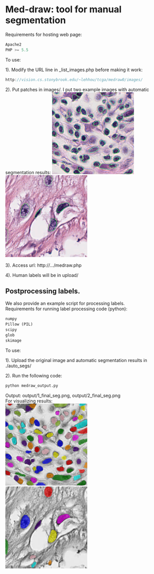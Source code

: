 # Med-draw: tool for manual segmentation

Requirements for hosting web page:

```javascript
Apache2
PHP >= 5.5
```

To use:

1). Modify the URL line in _list_images.php before making it work:  
```javascript
http://vision.cs.stonybrook.edu/~lehhou/tcga/medraw0/images/
```

2). Put patches in images/. I put two example images with automatic segmentation results:
![images/1.png](images/1.png)
![images/2.png](images/2.png)

3). Access url: http://.../medraw.php

4). Human labels will be in upload/

## Postprocessing labels.
We also provide an example script for processing labels.  
Requirements for running label processing code (python):

```python
numpy
Pillow (PIL)
scipy
glob
skimage
```

To use:

1). Upload the original image and automatic segmentation results in ./auto_segs/

2). Run the following code:
```python
python medraw_output.py
```

Output: output/1_final_seg.png, output/2_final_seg.png  
For visualizing results:  
![output/1_final_seg_visual.png](output/1_final_seg_visual.png)
![output/2_final_seg_visual.png](output/2_final_seg_visual.png)

